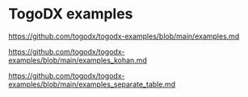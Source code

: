 # TogoDX examples

https://github.com/togodx/togodx-examples/blob/main/examples.md

https://github.com/togodx/togodx-examples/blob/main/examples_kohan.md

https://github.com/togodx/togodx-examples/blob/main/examples_separate_table.md
